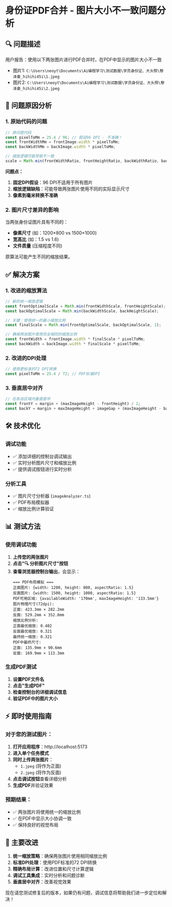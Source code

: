 # 身份证PDF合并 - 图片大小不一致问题分析

## 🔍 问题描述
用户报告：使用以下两张图片进行PDF合并时，在PDF中显示的图片大小不一致
- 图片1: `C:\Users\neoyt\Documents\Ai编程学习\测试数据\学员身份证、大头照\黎泽豪_hihihi45i\1.jpeg`
- 图片2: `C:\Users\neoyt\Documents\Ai编程学习\测试数据\学员身份证、大头照\黎泽豪_hihihi45i\2.jpeg`

## 🎯 问题原因分析

### 1. **原始代码的问题**
```typescript
// 原问题代码
const pixelToMm = 25.4 / 96; // 假设96 DPI - 不准确！
const frontWidthMm = frontImage.width * pixelToMm;
const backWidthMm = backImage.width * pixelToMm;

// 缩放逻辑可能导致不一致
scale = Math.min(frontWidthRatio, frontHeightRatio, backWidthRatio, backHeightRatio);
```

**问题点：**
1. **固定DPI假设**：96 DPI不适用于所有图片
2. **缩放逻辑缺陷**：可能导致两张图片使用不同的实际显示尺寸
3. **像素到毫米转换不准确**

### 2. **图片尺寸差异的影响**
当两张身份证图片具有不同的：
- **像素尺寸** (如：1200×800 vs 1500×1000)
- **宽高比** (如：1.5 vs 1.6)
- **文件质量** (压缩程度不同)

原算法可能产生不同的缩放结果。

## ✅ 解决方案

### 1. **改进的缩放算法**
```typescript
// 新的统一缩放逻辑
const frontOptimalScale = Math.min(frontWidthScale, frontHeightScale);
const backOptimalScale = Math.min(backWidthScale, backHeightScale);

// 关键：使用统一的最小缩放比例
const finalScale = Math.min(frontOptimalScale, backOptimalScale, 1);

// 确保两张图片使用完全相同的缩放比例
const frontWidth = frontImage.width * finalScale * pixelToMm;
const backWidth = backImage.width * finalScale * pixelToMm;
```

### 2. **改进的DPI处理**
```typescript
// 使用更标准的72 DPI转换
const pixelToMm = 25.4 / 72; // PDF标准DPI
```

### 3. **垂直居中对齐**
```typescript
// 在各自区域内垂直居中
const frontY = margin + (maxImageHeight - frontHeight) / 2;
const backY = margin + maxImageHeight + imageGap + (maxImageHeight - backHeight) / 2;
```

## 🛠️ 技术优化

### 调试功能
- ✅ 添加详细的控制台调试输出
- ✅ 实时分析图片尺寸和缩放比例
- ✅ 提供调试按钮进行实时分析

### 分析工具
- ✅ 图片尺寸分析器 (`imageAnalyzer.ts`)
- ✅ PDF布局模拟器
- ✅ 缩放比例计算验证

## 📊 测试方法

### 使用调试功能
1. **上传您的两张图片**
2. **点击"🔍 分析图片尺寸"按钮**
3. **查看浏览器控制台输出**，会显示：
   ```
   === PDF布局模拟 ===
   正面图片: {width: 1200, height: 800, aspectRatio: 1.5}
   反面图片: {width: 1500, height: 1000, aspectRatio: 1.5}
   PDF可用区域: {availableWidth: '170mm', maxImageHeight: '133.5mm'}
   图片物理尺寸(72dpi):
   正面: 423.3mm × 282.2mm
   反面: 529.2mm × 352.8mm
   缩放比例分析:
   正面最优缩放: 0.402
   反面最优缩放: 0.321
   最终统一缩放: 0.321
   PDF中最终尺寸:
   正面: 135.9mm × 90.6mm
   反面: 169.9mm × 113.3mm
   ```

### 生成PDF测试
1. **设置PDF文件名**
2. **点击"生成PDF"**
3. **检查控制台的详细调试信息**
4. **验证PDF中的图片大小**

## ⚡ 即时使用指南

### 对于您的测试图片：
1. **打开应用程序**：http://localhost:5173
2. **进入单个任务模式**
3. **同时上传两张图片**：
   - `1.jpeg` (将作为正面)
   - `2.jpeg` (将作为反面)
4. **点击调试按钮**查看详细分析
5. **生成PDF**并验证效果

### 预期结果：
- ✅ 两张图片将使用统一的缩放比例
- ✅ 在PDF中显示大小协调一致
- ✅ 保持良好的视觉布局

## 🎉 主要改进

1. **统一缩放策略**：确保两张图片使用相同缩放比例
2. **标准DPI处理**：使用PDF标准的72 DPI转换
3. **精确布局计算**：改进位置和尺寸计算逻辑
4. **调试工具集成**：实时分析和问题诊断
5. **垂直居中对齐**：改善视觉效果

现在请您测试修复后的版本，如果仍有问题，调试信息将帮助我们进一步定位和解决！